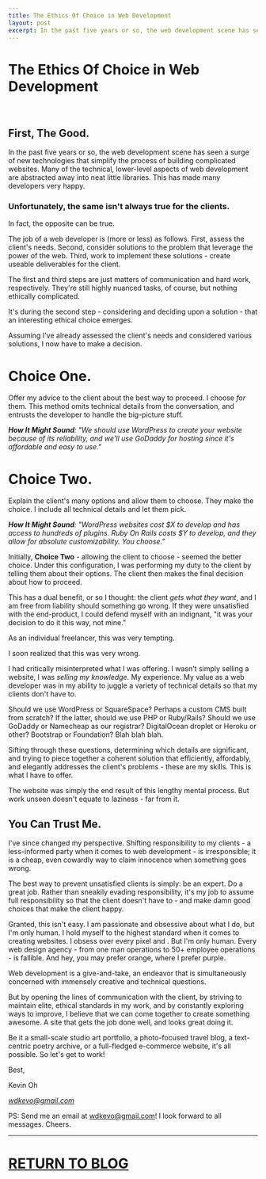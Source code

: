 ```yaml
---
title: The Ethics Of Choice in Web Development 
layout: post
excerpt: In the past five years or so, the web development scene has seen a surge of new technologies that streamline and simplify the process of building complicated websites.
---
```


# The Ethics Of Choice in Web Development
<br>

## First, The Good.
In the past five years or so, the web development scene has seen a surge of new technologies that simplify the process of building complicated websites. Many of the technical, lower-level aspects of web development are abstracted away into neat little libraries. This has made many developers very happy. 

### Unfortunately, the same isn't always true for the clients.

In fact, the opposite can be true.

The job of a web developer is (more or less) as follows. First, assess the client's needs. 
Second, consider solutions to the problem that leverage the power of the web. 
Third, work to implement these solutions - create useable deliverables for the client. 

The first and third steps are just matters of communication and hard work, respectively. They're still highly nuanced tasks, of course, but nothing ethically complicated.

It's during the second step - considering and deciding upon a solution - that an interesting ethical choice emerges.

Assuming I've already assessed the client's needs and considered various solutions, I now have to make a decision.  

# Choice One.
Offer my advice to the client about the best way to proceed. I choose *for* them. This method omits technical details from the conversation, and entrusts the developer to handle the big-picture stuff.

***How It Might Sound**: "We should use WordPress to create your website because of its reliability, and we'll use GoDaddy for hosting since it's affordable and easy to use."*

# Choice Two.
Explain the client's many options and allow them to choose. They make the choice. I include all technical details and let them pick.

***How It Might Sound**: "WordPress websites cost $X to develop and has access to hundreds of plugins. Ruby On Rails costs $Y to develop, and they allow for absolute customizability. You choose."*

Initially, **Choice Two** - allowing the client to choose - seemed the better choice. Under this configuration, I was performing my duty to the client by telling them about their options. The client then makes the final decision about how to proceed. 

This has a dual benefit, or so I thought: the client *gets what they want*, and I am free from liability should something go wrong. If they were unsatisfied with the end-product, I could defend myself with an indignant, "it was your decision to do it this way, not mine."

As an individual freelancer, this was very tempting.

I soon realized that this was very wrong.

I had critically misinterpreted what I was offering. I wasn't simply selling a website, I was *selling my knowledge.* My experience. My value as a web developer was in my ability to juggle a variety of technical details so that my clients don't have to.

Should we use WordPress or SquareSpace? Perhaps a custom CMS built from scratch? If the latter, should we use PHP or Ruby/Rails? Should we use GoDaddy or Namecheap as our registrar? DigitalOcean droplet or Heroku or other? Bootstrap or Foundation? Blah blah blah.

Sifting through these questions, determining which details are significant, and trying to piece together a coherent solution that efficiently, affordably, and elegantly addresses the client's problems - these are my skills. This is what I have to offer.

The website was simply the end result of this lengthy mental process. But work unseen doesn't equate to laziness - far from it.

## You Can Trust Me.

I've since changed my perspective. Shifting responsibility to my clients - a less-informed party when it comes to web development - is irresponsible; it is a cheap, even cowardly way to claim innocence when something goes wrong. 

The best way to prevent unsatisfied clients is simply: be an expert. Do a great job. Rather than sneakily evading responsibility, it's my job to assume full responsibility so that the client doesn't have to - and make damn good choices that make the client happy. 

Granted, this isn't easy. I am passionate and obsessive about what I do, but I'm only human. I hold myself to the highest standard when it comes to creating websites. I obsess over every pixel and . But I'm only human. Every web design agency - from one man operations to 50+ employee operations - is fallible. And hey, you may prefer orange, where I prefer purple.

Web development is a give-and-take, an endeavor that is simultaneously concerned with immensely creative and technical questions. 

But by opening the lines of communication with the client, by striving to maintain elite, ethical standards in my work, and by constantly exploring ways to improve, I believe that we can come together to create something awesome. A site that gets the job done well, and looks great doing it. 

Be it a small-scale studio art portfolio, a photo-focused travel blog, a text-centric poetry archive, or a full-fledged e-commerce website, it's all possible. So let's get to work!  

Best,


Kevin Oh

*wdkevo@gmail.com*

PS: Send me an email at wdkevo@gmail.com! I look forward to all messages. Cheers.


*****

# <a class="btn btn-large" href="../../../../blog">RETURN TO BLOG</a>
<br><br>